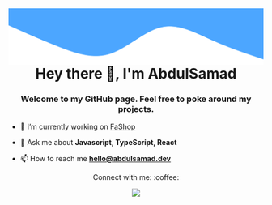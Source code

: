 <img src="readme/background.svg" align="right" />

<h1 align="center">Hey there 👋, I'm AbdulSamad</h1>
<h3 align="center">Welcome to my GitHub page. Feel free to poke around my projects.</h3>

- 🔭 I’m currently working on [FaShop](https://github.com/abdulsamad/fashop)

- 💬 Ask me about **Javascript, TypeScript, React**

- 📫 How to reach me **hello@abdulsamad.dev**


<p align="center">
	Connect with me: :coffee:
</p>
<p align="center">
	<a href="https://www.linkedin.com/in/abdulsamad-ansari" target="_blank" title="Linkedin">
		<img src="https://img.shields.io/badge/-LinkedIn-blue?style=flat&logo=Linkedin&logoColor=white" />
	</a>
</p>